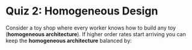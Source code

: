 # Quiz 2: Homogeneous Design

Consider a toy shop where every worker knows how to build any toy (**homogeneous architecture**). If higher order rates start arriving you can keep the **homogeneous architecture** balanced by:
